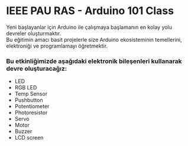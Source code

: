 # IEEE PAU RAS - Arduino 101 Class

Yeni başlayanlar için Arduino ile çalışmaya başlamanın en kolay yolu devreler oluşturmaktır.  
Bu eğitimin amacı basit projelerle size Arduino ekosisteminin temellerini, elektroniği ve programlamayı öğretmektir. 
### Bu etkinliğimizde aşağıdaki elektronik bileşenleri kullanarak devre oluşturacağız:

-   LED
-   RGB LED
-   Temp Sensor
-   Pushbutton
-   Potentiometer
-   Photoresistor
-   Servo
-   Motor
-   Buzzer
-   LCD screen
